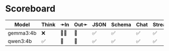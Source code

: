 # Scoreboard

| Model     | Think | ➛In   | Out➛   | JSON | Schema | Chat | Stream | Tool | Batch | Seed | File | Cite | Probs | Limits |
| --------- | ----- | ----- | ------ | ---- | ------ | ---- | ------ | ---- | ----- | ---- | ---- | ---- | ----- | ------ |
| gemma3:4b | ❌    | 💬📸  | 💬     | ✅   | ✅     | ✅   | ✅     | ❌   | ❌    | ✅   | ❌   | ❌   | ❌    | ❌     |
| qwen3:4b  | ✅    | 💬    | 💬     | ✅   | ✅     | ✅   | ✅     | 💨   | ❌    | ✅   | ❌   | ❌   | ❌    | ❌     |

